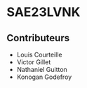 # SAE23LVNK
## Contributeurs
- Louis Courteille
- Victor Gillet
- Nathaniel Guitton
- Konogan Godefroy
